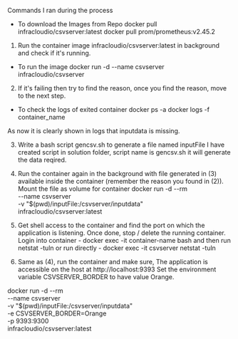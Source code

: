 Commands I ran during the process
- To download the Images from Repo
docker pull infracloudio/csvserver:latest
docker pull prom/prometheus:v2.45.2
1. Run the container image infracloudio/csvserver:latest in background and check if it's running.
- To run the image 
docker run -d --name csvserver infracloudio/csvserver

2. If it's failing then try to find the reason, once you find the reason, move to the next step.
- To check the logs of exited container
docker ps -a
docker logs -f container_name

As now it is clearly shown in logs that inputdata is missing. 

3. Write a bash script gencsv.sh to generate a file named inputFile
I have created script in solution folder, script name is gencsv.sh
it will generate the data reqired.

4. Run the container again in the background with file generated in (3) available inside the container (remember the reason you found in (2)).
Mount the file as volume for container
docker run -d --rm \
  --name csvserver \
  -v "$(pwd)/inputFile:/csvserver/inputdata" \
  infracloudio/csvserver:latest

5. Get shell access to the container and find the port on which the application is listening. Once done, stop / delete the running container.
Login into container - docker exec -it container-name bash and then run netstat -tuln or run directly - docker exec -it csvserver netstat -tuln

6. Same as (4), run the container and make sure,
The application is accessible on the host at http://localhost:9393
Set the environment variable CSVSERVER_BORDER to have value Orange.

docker run -d --rm \
  --name csvserver \
  -v "$(pwd)/inputFile:/csvserver/inputdata" \
  -e CSVSERVER_BORDER=Orange \
  -p 9393:9300 \
  infracloudio/csvserver:latest
